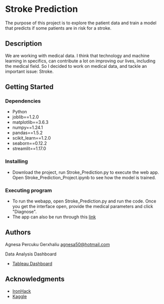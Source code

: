 #  Stroke Prediction

The purpose of this project is to explore the patient data and train a model that predicts if some patients are in risk for a stroke. 


## Description

We are working with medical data. 
I think that technology and machine learning in specifics, can contribute a lot on improving our lives, including the medical field. 
So I decided to work on medical data, and tackle an important issue: Stroke. 


## Getting Started

### Dependencies

* Python
* joblib==1.2.0
* matplotlib==3.6.3
* numpy==1.24.1
* pandas==1.5.2
* scikit_learn==1.2.0
* seaborn==0.12.2
* streamlit==1.17.0


### Installing

* Download the project, run Stroke_Prediction.py to execute the web app. Open Stroke_Prediction_Project.ipynb to see how the model is trained. 

### Executing program

* To run the webapp, open Stroke_Prediction.py and run the code. Once you get the interface open, provide the medical parameters and click "Diagnose". 
* The app can also be run through this [link]([https://www.ironhack.com/](https://agnesap-stroke-prediction-application-python2-rl37cm.streamlit.app/))

## Authors

Agnesa Percuku Gerxhaliu
agnesa50@hotmail.com


Data Analysis Dashboard 
* [Tableau Dashboard](https://public.tableau.com/app/profile/agnesa.percuku.gerxhaliu/viz/StrokePredicition-Finalproject/StrokePrediction)


## Acknowledgments

* [IronHack](https://www.ironhack.com/)
* [Kaggle](https://www.kaggle.com/datasets/fedesoriano/stroke-prediction-dataset)
